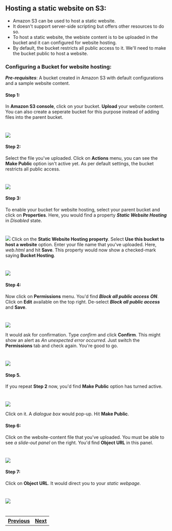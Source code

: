 ## Hosting a static website on S3:
- Amazon S3 can be used to host a static website.
- It doesn't support server-side scripting but offers other resources to do so.
- To host a static website, the webiste content is to be uploaded in the bucket and it can configured for website hosting.
- By default, the bucket restricts all public access to it. We'll  need to make the bucket public to host a website.

### Configuring a Bucket for website hosting:
 _**Pre-requisites**_: A bucket created in Amazon S3 with default configurations and a sample website content.
#### Step 1:
In **Amazon S3 console**, click on your bucket. **Upload** your website content. You can also create a seperate bucket for this purpose instead of adding files into the parent bucket.
#
 ![](Images/webcontent.png)
#### Step 2:
Select the file you've uploaded. Click on **Actions** menu, you can see the **Make Public** option isn't active yet. As per default settings, the bucket restricts all public access.
#
 ![](Images/Disabled.png)
#### Step 3:
To enable your bucket for website hosting, select your parent bucket and click on **Properties**. Here, you would find a property _**Static Website Hosting**_ in  _Disabled_ state.
#
 ![](Images/Bucketprop.png)
Click on the **Static Website Hosting property**. Select **Use this bucket to host a website** option. Enter your file name that you've uploaded. Here, _web.html_ and hit **Save**.
This property would now show a checked-mark saying **Bucket Hosting**.
 #
 ![](Images/buckethosting.png)
#### Step 4:
Now click on **Permissions** menu. You'd find _**Block all public access**_ _**ON**_. Click on **Edit** available on the top right. De-select _**Block all public access**_ and **Save**.
 #
 ![](Images/Deselect.png)
 
It would ask for confirmation. Type _confirm_ and click **Confirm**.
This might show an alert as _An unexpected error occurred_. Just switch the **Permissions** tab and check again. You're good to go.
 #
 ![](Images/off.png)
#### Step 5.
If you repeat **Step 2** now, you'd find **Make Public** option has turned active. 
 #
 ![](Images/makepublic.png)
 
Click on it. A _dialogue box_ would pop-up. Hit **Make Public**.

#### Step 6:
Click on the website-content file that you've uploaded. You must be able to see _a slide-out panel_ on the right. You'd find **Object URL** in this panel.
 #
 ![](Images/objecturl.png)
#### Step 7:
Click on **Object URL**. It would direct you to your _static webpage._
 #
 ![](Images/staticpg.png)
#
#
<table width = "300%"><tr><th><a href = "S3.md">Previous</a></th><th> <a href = "Linux.md">Next</a></th></tr></table>
